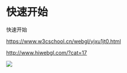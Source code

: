 # 快速开始

快速开始


https://www.w3cschool.cn/webgl/vjxu1jt0.html

http://www.hiwebgl.com/?cat=17


![](https://www.baidu.com/img/baidu_jgylogo3.gif)

